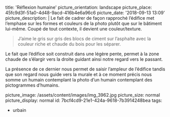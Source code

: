 title: 'Réflexion humaine'
picture_orientation: landscape
picture_place: 45fc9d3f-51a0-4d48-9acd-416b4e6a96c6
picture_date: '2018-09-13 13:09'
picture_description: |
  Le fait de cadrer de façon rapproché l’édifice met l’emphase sur les formes et couleurs de la photo plutôt que sur le bâtiment lui-même. Coupé de tout contexte, il devient une&nbsp;couleur/texture.
  
  > J’aime le gris sur gris des blocs de ciment sur l’asphalte avec la couleur riche et chaude du bois pour les&nbsp;séparer.
  
  Le fait que l’édifice soit construit dans une légère pente, permet à la zone chaude de s’élargir vers la droite guidant ainsi notre regard vers le&nbsp;passant.
  
  La présence de ce dernier nous permet de saisir l’ampleur de l’édifice tandis que son regard nous guide vers la murale et à ce moment précis nous somme un humain contemplant la photo d’un humain contemplant des pictogrammes&nbsp;d’humains.
  
picture_image: /assets/content/images/img_3962.jpg
picture_size: normal
picture_display: normal
id: 7bcf4cd9-21e1-424a-9618-7b3914248bea
tags:
  - urbain
